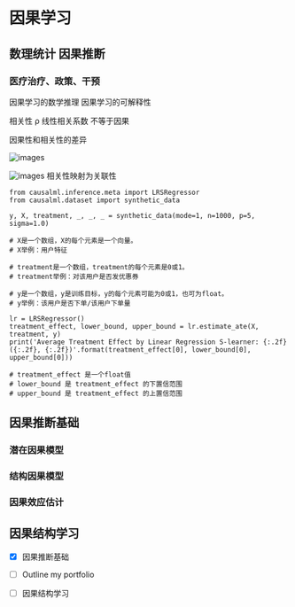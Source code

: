 # 因果学习
## 数理统计 因果推断
### 医疗治疗、政策、干预


因果学习的数学推理
因果学习的可解释性

相关性  ρ 线性相关系数  不等于因果

因果性和相关性的差异

![images](https://github.com/Exp-Communicate-Using-Markdown-Cohort-1/series-communicate-using-markdown-xue185/assets/59075323/d6692305-006b-4cf5-a1af-73e3d87eb89c)


![images](https://github.com/Exp-Communicate-Using-Markdown-Cohort-1/series-communicate-using-markdown-xue185/assets/59075323/9969b039-ecb6-406c-b0ea-bba0ff9247f6)
相关性映射为关联性

````
from causalml.inference.meta import LRSRegressor
from causalml.dataset import synthetic_data

y, X, treatment, _, _, _ = synthetic_data(mode=1, n=1000, p=5, sigma=1.0)

# X是一个数组，X的每个元素是一个向量。
# X举例：用户特征

# treatment是一个数组，treatment的每个元素是0或1。
# treatment举例：对该用户是否发优惠券

# y是一个数组，y是训练目标，y的每个元素可能为0或1，也可为float。
# y举例：该用户是否下单/该用户下单量

lr = LRSRegressor()
treatment_effect, lower_bound, upper_bound = lr.estimate_ate(X, treatment, y)
print('Average Treatment Effect by Linear Regression S-learner: {:.2f} ({:.2f}, {:.2f})'.format(treatment_effect[0], lower_bound[0], upper_bound[0]))

# treatment_effect 是一个float值
# lower_bound 是 treatment_effect 的下置信范围
# upper_bound 是 treatment_effect 的上置信范围
````


## 因果推断基础

### 潜在因果模型
### 结构因果模型
### 因果效应估计

## 因果结构学习

- [x] 因果推断基础
- [ ] Outline my portfolio
- [ ] 因果结构学习

